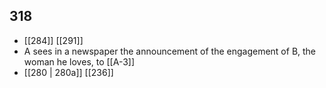 ## 318
- [[284]] [[291]] 
- A sees in a newspaper the announcement of the engagement of B, the woman he loves, to [[A-3]]
- [[280 | 280a]] [[236]] 

